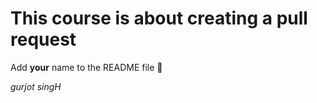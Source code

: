 # This course is about creating a pull request
Add **your** name to the README file :scroll:


_gurjot singH_
